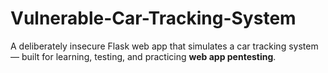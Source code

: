 # Vulnerable-Car-Tracking-System
A deliberately insecure Flask web app that simulates a car tracking system — built for learning, testing, and practicing **web app pentesting**.
